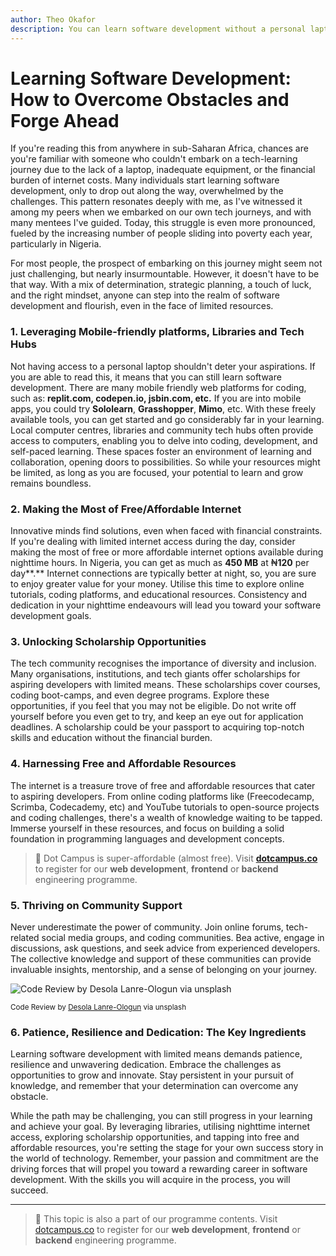 ```yaml
---
author: Theo Okafor
description: You can learn software development without a personal laptop. This article explores how to overcome such obstacles and forge ahead with your learning journey.
---
```


# Learning Software Development: How to Overcome Obstacles and Forge Ahead

If you're reading this from anywhere in sub-Saharan Africa, chances are you're familiar with someone who couldn't embark on a tech-learning journey due to the lack of a laptop, inadequate equipment, or the financial burden of internet costs. Many individuals start learning software development, only to drop out along the way, overwhelmed by the challenges. This pattern resonates deeply with me, as I've witnessed it among my peers when we embarked on our own tech journeys, and with many mentees I've guided. Today, this struggle is even more pronounced, fueled by the increasing number of people sliding into poverty each year, particularly in Nigeria.

For most people, the prospect of embarking on this journey might seem not just challenging, but nearly insurmountable. However, it doesn't have to be that way. With a mix of determination, strategic planning, a touch of luck, and the right mindset, anyone can step into the realm of software development and flourish, even in the face of limited resources.

### **1. Leveraging Mobile-friendly platforms, Libraries and Tech Hubs**

Not having access to a personal laptop shouldn't deter your aspirations. If you are able to read this, it means that you can still learn software development. There are many mobile friendly web platforms for coding, such as: **replit.com, codepen.io, jsbin.com, etc.** If you are into mobile apps, you could try **Sololearn**, **Grasshopper**, **Mimo**, etc. With these freely available tools, you can get started and go considerably far in your learning. Local computer centres, libraries and community tech hubs often provide access to computers, enabling you to delve into coding, development, and self-paced learning. These spaces foster an environment of learning and collaboration, opening doors to possibilities. So while your resources might be limited, as long as you are focused, your potential to learn and grow remains boundless.

### **2. Making the Most of Free/Affordable Internet**

Innovative minds find solutions, even when faced with financial constraints. If you're dealing with limited internet access during the day, consider making the most of free or more affordable internet options available during nighttime hours. In Nigeria, you can get as much as **450 MB** at ₦**120** per day**.** Internet connections are typically better at night, so, you are sure to enjoy greater value for your money. Utilise this time to explore online tutorials, coding platforms, and educational resources. Consistency and dedication in your nighttime endeavours will lead you toward your software development goals.

### **3. Unlocking Scholarship Opportunities**

The tech community recognises the importance of diversity and inclusion. Many organisations, institutions, and tech giants offer scholarships for aspiring developers with limited means. These scholarships cover courses, coding boot-camps, and even degree programs. Explore these opportunities, if you feel that you may not be eligible. Do not write off yourself before you even get to try, and keep an eye out for application deadlines. A scholarship could be your passport to acquiring top-notch skills and education without the financial burden.

### **4. Harnessing Free and Affordable Resources**

The internet is a treasure trove of free and affordable resources that cater to aspiring developers. From online coding platforms like (Freecodecamp, Scrimba, Codecademy, etc) and YouTube tutorials to open-source projects and coding challenges, there's a wealth of knowledge waiting to be tapped. Immerse yourself in these resources, and focus on building a solid foundation in programming languages and development concepts.


> 📢 Dot Campus is super-affordable (almost free). Visit [**dotcampus.co**](http://dotcampus.co) to register for our **web development**, **frontend** or **backend** engineering programme.

### **5. Thriving on Community Support**

Never underestimate the power of community. Join online forums, tech-related social media groups, and coding communities. Bea active, engage in discussions, ask questions, and seek advice from experienced developers. The collective knowledge and support of these communities can provide invaluable insights, mentorship, and a sense of belonging on your journey.

![Code Review by [Desola Lanre-Ologun](https://unsplash.com/@disruptxn) via unsplash](https://images.unsplash.com/photo-1531482615713-2afd69097998?ixlib=rb-4.0.3&ixid=M3wxMjA3fDB8MHxwaG90by1wYWdlfHx8fGVufDB8fHx8fA%3D%3D&auto=format&fit=crop&w=2670&q=80)

<sup>Code Review by [Desola Lanre-Ologun](https://unsplash.com/@disruptxn) via unsplash</sup>

### **6. Patience, Resilience and Dedication: The Key Ingredients**

Learning software development with limited means demands patience, resilience and unwavering dedication. Embrace the challenges as opportunities to grow and innovate. Stay persistent in your pursuit of knowledge, and remember that your determination can overcome any obstacle.

While the path may be challenging, you can still progress in your learning and achieve your goal. By leveraging libraries, utilising nighttime internet access, exploring scholarship opportunities, and tapping into free and affordable resources, you're setting the stage for your own success story in the world of technology. Remember, your passion and commitment are the driving forces that will propel you toward a rewarding career in software development. With the skills you will acquire in the process, you will succeed.

---

> 📢 This topic is also a part of our programme contents. Visit [dotcampus.co](http://dotcampus.co) to register for our **web development**, **frontend** or **backend** engineering programme.
